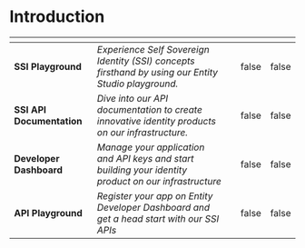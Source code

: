 # Introduction

<table data-card-size="large" data-view="cards"><thead><tr><th></th><th></th><th></th><th data-hidden data-type="checkbox"></th><th data-hidden data-type="checkbox"></th></tr></thead><tbody><tr><td><strong>SSI Playground</strong></td><td><em>Experience Self Sovereign Identity (SSI) concepts firsthand by using our Entity Studio playground.</em></td><td></td><td>false</td><td>false</td></tr><tr><td><strong>SSI API Documentation</strong></td><td><em>Dive into our API documentation to create innovative identity products on our infrastructure.</em></td><td></td><td>false</td><td>false</td></tr><tr><td><strong>Developer Dashboard</strong></td><td><em>Manage your application and API keys and start building your identity product on our infrastructure</em></td><td></td><td>false</td><td>false</td></tr><tr><td><strong>API Playground</strong></td><td><em>Register your app on Entity Developer Dashboard and get a head start with our SSI APIs</em></td><td></td><td>false</td><td>false</td></tr></tbody></table>
